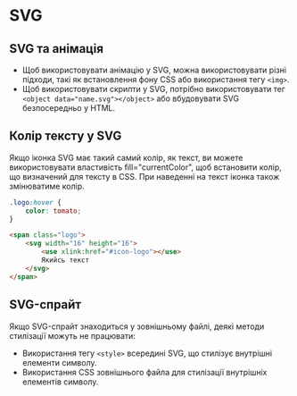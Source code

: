 # SVG

## SVG та анімація

-   Щоб використовувати анімацію у SVG, можна використовувати різні підходи, такі як встановлення фону CSS або використання тегу `<img>`.
-   Щоб використовувати скрипти у SVG, потрібно використовувати тег `<object data="name.svg"></object>` або вбудовувати SVG безпосередньо у HTML.

## Колір тексту у SVG

Якщо іконка SVG має такий самий колір, як текст, ви можете використовувати властивість fill="currentColor", щоб встановити колір, що визначений для тексту в CSS. При наведенні на текст іконка також змінюватиме колір.

```css
.logo:hover {
    color: tomato;
}
```

```html
<span class="logo">
    <svg width="16" height="16">
        <use xlink:href="#icon-logo"></use>
        Якийсь текст
    </svg>
</span>
```

## SVG-спрайт

Якщо SVG-спрайт знаходиться у зовнішньому файлі, деякі методи стилізації можуть не працювати:

-   Використання тегу `<style>` всередині SVG, що стилізує внутрішні елементи символу.
-   Використання CSS зовнішнього файла для стилізації внутрішніх елементів символу.
